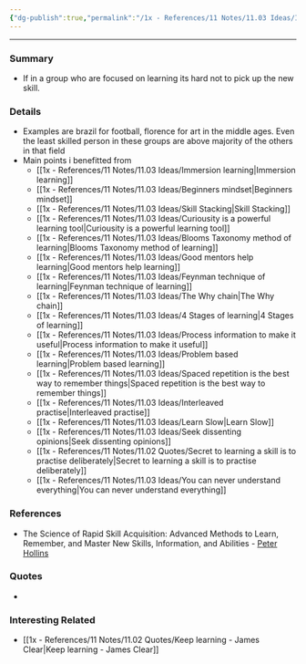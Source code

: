 ```yaml
---
{"dg-publish":true,"permalink":"/1x - References/11 Notes/11.03 Ideas/Immersion learning/","noteIcon":""}
---
```


---

### Summary
- If in a group who are focused on learning its hard not to pick up the new skill.

### Details
- Examples are brazil for football, florence for art in the middle ages. Even the least skilled person in these groups are above majority of the others in that field
- Main points i benefitted from
	- [[1x - References/11 Notes/11.03 Ideas/Immersion learning\|Immersion learning]]
	- [[1x - References/11 Notes/11.03 Ideas/Beginners mindset\|Beginners mindset]]
	- [[1x - References/11 Notes/11.03 Ideas/Skill Stacking\|Skill Stacking]]
	- [[1x - References/11 Notes/11.03 Ideas/Curiousity is a powerful learning tool\|Curiousity is a powerful learning tool]]
	- [[1x - References/11 Notes/11.03 Ideas/Blooms Taxonomy method of learning\|Blooms Taxonomy method of learning]]
	- [[1x - References/11 Notes/11.03 Ideas/Good mentors help learning\|Good mentors help learning]]
	- [[1x - References/11 Notes/11.03 Ideas/Feynman technique of learning\|Feynman technique of learning]]
	- [[1x - References/11 Notes/11.03 Ideas/The Why chain\|The Why chain]]
	- [[1x - References/11 Notes/11.03 Ideas/4 Stages of learning\|4 Stages of learning]]
	- [[1x - References/11 Notes/11.03 Ideas/Process information to make it useful\|Process information to make it useful]]
	- [[1x - References/11 Notes/11.03 Ideas/Problem based learning\|Problem based learning]]
	- [[1x - References/11 Notes/11.03 Ideas/Spaced repetition is the best way to remember things\|Spaced repetition is the best way to remember things]]
	- [[1x - References/11 Notes/11.03 Ideas/Interleaved practise\|Interleaved practise]]
	- [[1x - References/11 Notes/11.03 Ideas/Learn Slow\|Learn Slow]]
	- [[1x - References/11 Notes/11.03 Ideas/Seek dissenting opinions\|Seek dissenting opinions]]
	- [[1x - References/11 Notes/11.02 Quotes/Secret to learning a skill is to practise deliberately\|Secret to learning a skill is to practise deliberately]]
	- [[1x - References/11 Notes/11.03 Ideas/You can never understand everything\|You can never understand everything]]

### References
- The Science of Rapid Skill Acquisition: Advanced Methods to Learn, Remember, and Master New Skills, Information, and Abilities - [Peter Hollins](https://www.goodreads.com/author/show/16593818.Peter_Hollins)

### Quotes
-

### Interesting Related
- [[1x - References/11 Notes/11.02 Quotes/Keep learning - James Clear\|Keep learning - James Clear]]
